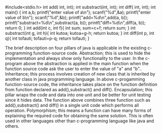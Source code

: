#include<stdio.h>
int add( int, int);
int substract(int, int);
int diff( int, int);
int main() {
int a,b;
printf("enter value of a\n");
scanf("%d",&a);
printf("enter value of b\n");
scanf("%d",&b);
printf("add=%d\n",add(a, b));
printf("substract=%d\n",substract(a, b));
printf("diff=%d\n",diff(a, b));
return 0;
}
int add(int c, int f){
int sum;
sum=c+f;
return sum;
}
int substract(int g, int h){
int kutoa;
kutoa=g-h;
return kutoa;
} 
int diff(int p, int q){
int tofauti;
tofauti=p-q;
return tofauti;
}

The brief description on four pillars of java is applicable in  the existing c-programming function-source code.
Abstraction; this is used to hide the implementation and always show only functionality to the user.
	In the c-program above the abstraction is applied in the main function when the function source code
 	ask the user to enter the value of "a" and "b"..
Inheritance; this process involves creation of new class that is inherited by another class in java programming language.
	In above c-progamming function-source code, the inheritance takes place on the function definition from function
	declared as add(),substract() and diff().
Encapsulation; this pillar wraps the code and data into one unit and be better for unit testing since it hides data.
	The function above combines three function such as add(),substract() and diff() in a single unit code which performs all operation.
Polymorphism; this means a function can have many forms of explaining the required code for obtaining the same solution.
	This is often used in other languages other than c-programming language like java and others.
